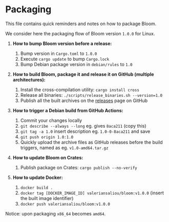 Packaging
=========

This file contains quick reminders and notes on how to package Bloom.

We consider here the packaging flow of Bloom version `1.0.0` for Linux.

1. **How to bump Bloom version before a release:**
    1. Bump version in `Cargo.toml` to `1.0.0`
    2. Execute `cargo update` to bump `Cargo.lock`
    3. Bump Debian package version in `debian/rules` to `1.0`

2. **How to build Bloom, package it and release it on GitHub (multiple architectures):**
    1. Install the cross-compilation utility: `cargo install cross`
    2. Release all binaries: `./scripts/release_binaries.sh --version=1.0`
    3. Publish all the built archives on the [releases](https://github.com/valeriansaliou/bloom/releases) page on GitHub

3. **How to trigger a Debian build from GitHub Actions:**
    1. Commit your changes locally
    2. `git describe --always --long` eg. gives `8aca211` (copy this)
    3. `git tag -a 1.0` insert description eg. `1.0-0-8aca211` and save
    4. `git push origin 1.0:1.0`
    5. Quickly upload the archive files as GitHub releases before the build triggers, named as eg. `v1.0-amd64.tar.gz`

4. **How to update Bloom on Crates:**
    1. Publish package on Crates: `cargo publish --no-verify`

5. **How to update Docker:**
    1. `docker build .`
    2. `docker tag [DOCKER_IMAGE_ID] valeriansaliou/bloom:v1.0.0` (insert the built image identifier)
    3. `docker push valeriansaliou/bloom:v1.0.0`

Notice: upon packaging `x86_64` becomes `amd64`.
